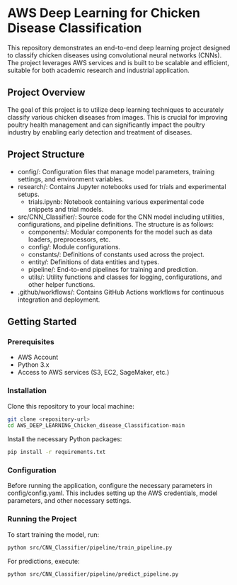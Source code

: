 # AWS Deep Learning for Chicken Disease Classification

This repository demonstrates an end-to-end deep learning project designed to classify chicken diseases using convolutional neural networks (CNNs). The project leverages AWS services and is built to be scalable and efficient, suitable for both academic research and industrial application.

## Project Overview

The goal of this project is to utilize deep learning techniques to accurately classify various chicken diseases from images. This is crucial for improving poultry health management and can significantly impact the poultry industry by enabling early detection and treatment of diseases.

## Project Structure

- config/: Configuration files that manage model parameters, training settings, and environment variables.
- research/: Contains Jupyter notebooks used for trials and experimental setups. 
  - trials.ipynb: Notebook containing various experimental code snippets and trial models.
- src/CNN_Classifier/: Source code for the CNN model including utilities, configurations, and pipeline definitions. The structure is as follows:
  - components/: Modular components for the model such as data loaders, preprocessors, etc.
  - config/: Module configurations.
  - constants/: Definitions of constants used across the project.
  - entity/: Definitions of data entities and types.
  - pipeline/: End-to-end pipelines for training and prediction.
  - utils/: Utility functions and classes for logging, configurations, and other helper functions.
- .github/workflows/: Contains GitHub Actions workflows for continuous integration and deployment.

## Getting Started

### Prerequisites

- AWS Account
- Python 3.x
- Access to AWS services (S3, EC2, SageMaker, etc.)

### Installation

Clone this repository to your local machine:

```bash
git clone <repository-url>
cd AWS_DEEP_LEARNING_Chicken_disease_Classification-main
```

Install the necessary Python packages:

```bash
pip install -r requirements.txt
```

### Configuration

Before running the application, configure the necessary parameters in config/config.yaml. This includes setting up the AWS credentials, model parameters, and other necessary settings.

### Running the Project

To start training the model, run:

```bash
python src/CNN_Classifier/pipeline/train_pipeline.py
```

For predictions, execute:

```bash
python src/CNN_Classifier/pipeline/predict_pipeline.py
```


